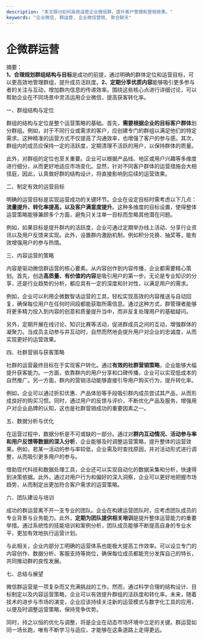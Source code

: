 ```yaml
---
description: "本文探讨如何高效运营企业微信群，提升客户管理和营销效果。"
keywords: "企业微信, 群运营, 企业微信营销, 聚合聊天"
---
```

# 企微群运营

摘要：  
**1、合理规划群组结构与目标**是成功的前提，通过明确的群体定位和运营目标，可以更高效地管理群组，提升成员活跃度。**2、定期分享优质内容**能够吸引更多参与者的关注与互动，增加群内信息的传递效率。围绕这些核心点进行详细讨论，可以帮助企业在不同场景中灵活运用企业微信，提高获客转化率。

一、群组结构与定位

群组的结构与定位是整个运营策略的基础。首先，**需要根据企业的目标客户群体**划分群组。例如，对于不同行业或需求的客户，应创建专门的群组以满足他们的特定需求。这种精准的运营方式不仅提高了沟通效率，也增强了客户的参与感。其次，群组内的成员应保持一定的活跃度，定期清理不活跃的用户，以保持群体的质量。

此外，对群组的定位也至关重要。企业可以根据产品线、地区或用户兴趣等多维度进行细分，从而更好地适应市场变化。显然，针对不同客户群体的运营措施会大相径庭，因此，认真做好群的结构设计，将直接影响到后续的运营效果。

二、制定有效的运营目标

明确的运营目标是实现运营成功的关键环节。企业在设定目标时需考虑以下几点：**流量提升、转化率提高，以及客户满意度提升**。这种多维度的目标设置，使得整体运营策略能够兼顾多个方面，避免只关注单一目标而忽略其他潜在问题。

例如，如果目标是提升群内的活跃度，企业可通过定期举办线上活动、分享行业资讯以及用户反馈来实现。此外，设置群内激励机制，例如积分兑换、抽奖等，能有效增强用户的参与热情。

三、内容运营的策略

内容是驱动微信群运营的核心要素。从内容创作到内容传播，企业都需要精心策划。首先，创造**高质量、有价值的内容**是吸引用户的第一步。无论是专业知识的分享，还是行业趋势的分析，都应具有一定的深度和针对性，以满足用户的需求。

例如，企业可以利用企微数智话运营的工具，轻松实现高效的内容推送与自动回复，确保每位用户在任何时间段都能获取所需信息。通过这种方式，群管理者能够将更多精力投入到内容的创意和质量提升当中，而非反复处理用户的基础疑问。

另外，定期开展在线讨论、知识比赛等活动，促进群成员之间的互动，增强群体的凝聚力。当成员主动参与并互动时，自然而然地会提升用户对企业的忠诚度，从而实现更好的运营效果。

四、社群营销与获客策略

社群的运营最终目标在于实现客户转化。通过**有效的社群营销策略**，企业能够大幅提升获客能力。一方面，依靠群内的用户分享和口碑传播，企业可以实现低成本的自然推广。另一方面，群内的营销活动能够直接引导用户购买行为，提升转化率。

例如，企业可以通过折扣优惠、产品体验等手段吸引群内成员尝试其产品，从而形成良好的购买习惯。同时，通过用户的反馈与评价，不断优化产品及服务，增强用户对企业品牌的认知，这也是社群营销成功的重要因素之一。

五、数据分析与优化

在运营过程中，数据分析是不可或缺的一部分。通过对**群内互动情况、活动参与率和用户反馈等数据的深入分析**，企业能够及时调整运营策略，提升整体的运营效果。例如，若某一活动的参与率较低，企业需及时查找原因，并对活动形式进行调整，从而吸引更多用户的参与。

借助现代科技和数据处理工具，企业还可以实现自动化的数据采集和分析，快速得到决策依据。此外，通过对用户行为和偏好的深入洞察，企业可以更好地把握市场趋势，从而制定出更加符合客户需求的运营策略。

六、团队建设与培训

成功的群运营离不开一支专业的团队。企业在构建运营团队时，应考虑团队成员的专业背景与业务能力。此外，**定期为团队提供相关培训**是提升整体运营能力的重要举措。通过系统性的技能培训和案例分析，团队成员能够不断提高自身的专业水平，更加有效地执行运营计划。

与此相关，企业内部分工明确的运营体系也能极大提高工作效率。可以设立专门的内容创作、数据分析、客服支持等岗位，确保每位成员都能充分发挥自己的特长，共同推动群的良性发展。

七、总结与展望

微信群运营是一项复杂而又充满挑战的工作。然而，通过科学合理的结构设计、目标制定以及内容运营策略，企业可以有效提升群组的活跃度和转化率。未来，随着技术的进步与市场的演变，企业应该持续关注新的运营模式与数字化工具的应用，以便及时调整运营策略，保持竞争优势。

同时，持之以恒的优化与调整，将是企业在动态市场环境中立足的关键。群运营如同一场长跑，唯有不断学习与适应，才能够在这条道路上走得更远。
